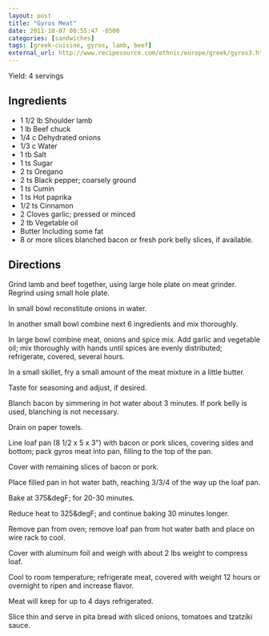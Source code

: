 ```yaml
---
layout: post
title: "Gyros Meat"
date: 2011-10-07 00:55:47 -0500
categories: [sandwiches]
tags: [greek-cuisine, gyros, lamb, beef]
external_url: http://www.recipesource.com/ethnic/europe/greek/gyros3.html
---
```


Yield: 4 servings

## Ingredients

* 1 1/2 lb Shoulder lamb
* 1 lb Beef chuck
* 1/4 c Dehydrated onions
* 1/3 c Water
* 1 tb Salt
* 1 ts Sugar
* 2 ts Oregano
* 2 ts Black pepper; coarsely ground
* 1 ts Cumin
* 1 ts Hot paprika
* 1/2 ts Cinnamon
* 2 Cloves garlic; pressed or minced
* 2 tb Vegetable oil
* Butter Including some fat
* 8 or more slices blanched bacon or fresh pork belly slices, if available.

## Directions 

Grind lamb and beef together,
using large hole plate on meat grinder. Regrind using small hole
plate.

In small bowl reconstitute onions in water.

In another small
bowl combine next 6 ingredients and mix thoroughly.

In large bowl
combine meat, onions and spice mix. Add garlic and vegetable oil; mix
thoroughly with hands until spices are evenly distributed;
refrigerate, covered, several hours.

In a small skillet, fry a small
amount of the meat mixture in a little butter.

Taste for seasoning and
adjust, if desired.

Blanch bacon by simmering in hot water about 3
minutes. If pork belly is used, blanching is not necessary.

Drain on
paper towels.

Line loaf pan (8 1/2 x 5 x 3") with bacon or pork
slices, covering sides and bottom; pack gyros meat into pan, filling
to the top of the pan.

Cover with remaining slices of bacon or
pork.

Place filled pan in hot water bath, reaching 3/3/4 of the way up
the loaf pan.

Bake at 375&degF; for 20-30 minutes.

Reduce heat to 325&degF;
and continue baking 30 minutes longer.

Remove pan from oven; remove
loaf pan from hot water bath and place on wire rack to cool.

Cover
with aluminum foil and weigh with about 2 lbs weight to compress
loaf.

Cool to room temperature; refrigerate meat, covered with weight
12 hours or overnight to ripen and increase flavor.

Meat will keep for
up to 4 days refrigerated.

Slice thin and serve in pita bread with
sliced onions, tomatoes and tzatziki sauce. 
